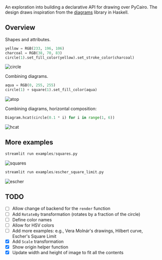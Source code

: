 An exploration into building a declarative API for drawing over PyCairo.
The design draws inspiration from the [diagrams](https://diagrams.github.io/) library in Haskell.

## Overview

Shapes and attributes.

```python
yellow = RGB(233, 196, 106)
charcoal = RGB(38, 70, 83)
circle(1).set_fill_color(yellow).set_stroke_color(charcoal)
```
![circle](https://github.com/danoneata/pydiagrams/blob/master/examples/circle.png)

Combining diagrams.

```python
aqua = RGB(0, 255, 255)
circle(1) + square(1).set_fill_color(aqua)
```
![atop](https://github.com/danoneata/pydiagrams/blob/master/examples/atop.png)

Combining diagrams, horizontal composition:

```python
Diagram.hcat(circle(0.1 * i) for i in range(1, 6))
```
![hcat](https://github.com/danoneata/pydiagrams/blob/master/examples/hcat.png)

## More examples

```python
streamlit run examples/squares.py
```

![squares](https://github.com/danoneata/pydiagrams/blob/master/examples/squares.png)

```python
streamlit run examples/escher_square_limit.py
```

![escher](https://github.com/danoneata/pydiagrams/blob/master/examples/escher_square_limit.png)

## TODO

- [ ] Allow change of backend for the `render` function
- [ ] Add `RotateBy` transformation (rotates by a fraction of the circle)
- [ ] Define color names
- [ ] Allow for HSV colors
- [ ] Add more examples: e.g., Vera Molnár's drawings, Hilbert curve, Escher's Square Limit
- [x] Add `Scale` transformation
- [x] Show origin helper function
- [x] Update width and height of image to fit all the contents
